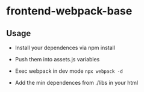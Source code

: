 # frontend-webpack-base

## Usage

- Install your dependences via npm install

- Push them into assets.js variables

- Exec webpack in dev mode ```npx webpack -d```

- Add the min dependences from ./libs in your html
